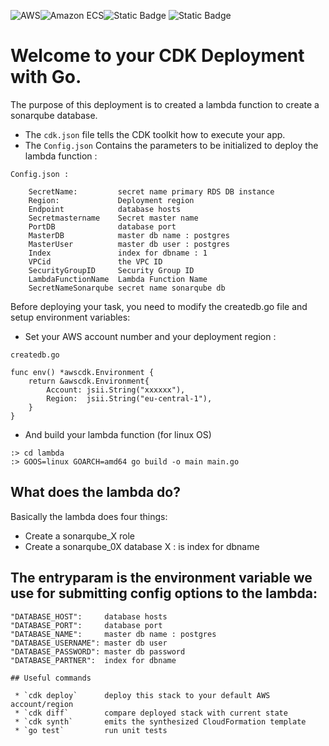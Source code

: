 ![AWS](https://img.shields.io/badge/AWS-%23FF9900.svg?style=for-the-badge&logo=amazon-aws&logoColor=white)![Amazon ECS](https://img.shields.io/static/v1?style=for-the-badge&message=Amazon+ECS&color=222222&logo=Amazon+ECS&logoColor=FF9900&label=)![Static Badge](https://img.shields.io/badge/Go-v1.21-blue:) ![Static Badge](https://img.shields.io/badge/AWS_CDK-v2.96.2-blue:)


# Welcome to your CDK Deployment with Go.

The purpose of this deployment is to created a lambda function to create a sonarqube database.

* The `cdk.json` file tells the CDK toolkit how to execute your app.
* The `Config.json` Contains the parameters to be initialized to deploy the lambda function :
```
Config.json :

    SecretName:         secret name primary RDS DB instance         
	Region:             Deployment region
	Endpoint            database hosts
	Secretmastername    Secret master name
	PortDB              database port
	MasterDB            master db name : postgres
	MasterUser          master db user : postgres
	Index               index for dbname : 1
	VPCid               the VPC ID
	SecurityGroupID     Security Group ID
	LambdaFunctionName  Lambda Function Name
	SecretNameSonarqube secret name sonarqube db
```

Before deploying your task, you need to modify the createdb.go file and setup environment variables: 

* Set your AWS account number and your deployment region :

```
createdb.go

func env() *awscdk.Environment {
	return &awscdk.Environment{
		Account: jsii.String("xxxxxx"),
		Region:  jsii.String("eu-central-1"),
	}
}
``` 

* And build your lambda function (for linux OS)

```
:> cd lambda
:> GOOS=linux GOARCH=amd64 go build -o main main.go 
```

## What does the lambda do?
Basically the lambda does four things:

* Create a sonarqube_X role
* Create a sonarqube_0X database
X : is index for dbname

## The entryparam is the environment variable we use for submitting config options to the lambda:

```
"DATABASE_HOST":     database hosts
"DATABASE_PORT":     database port
"DATABASE_NAME":     master db name : postgres
"DATABASE_USERNAME": master db user
"DATABASE_PASSWORD": master db password
"DATABASE_PARTNER":  index for dbname

## Useful commands

 * `cdk deploy`      deploy this stack to your default AWS account/region
 * `cdk diff`        compare deployed stack with current state
 * `cdk synth`       emits the synthesized CloudFormation template
 * `go test`         run unit tests
